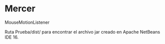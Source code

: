 # Mercer
MouseMotionListener

Ruta Prueba/dist/ para encontrar el archivo jar creado en Apache NetBeans IDE 16.

